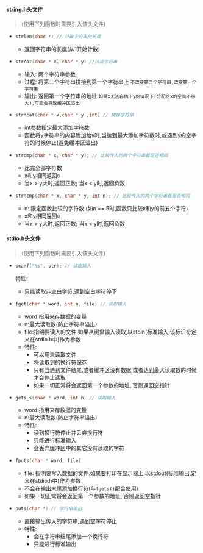 #### string.h头文件
> (使用下列函数时需要引入该头文件)
+ ```C 
  strlen(char *) // 计算字符串的长度
  ```
  + 返回字符串的长度(从1开始计数)
+ ```C
  strcat(char * x, char * y) //拼接字符串
  ```
  + 输入: 两个字符串参数
  + 过程: 将第二个字符串拼接到第一个字符串上
  `不改变第二个字符串,改变第一个字符串`
  + 输出: 返回第一个字符串的地址
  `如果x无法容纳下y的情况下(分配给x的空间不够大),可能会导致缓冲区溢出`
+ ```C
  strncat(char * x,char * y ,int) // 拼接字符串
  ```
  + int参数指定最大添加字符数
  + 函数将y字符串的内容附加给y时,当达到最大添加字符数时,或遇到y的空字符的时候停止(避免缓冲区溢出)
+ ```C
  strcmp(char * x, char * y); // 比较传入的两个字符串看是否相同
  ```
  + 比完全部字符数
  + x和y相同返回`0`
  + 当x > y大时,返回正数; 当x < y时,返回负数
+ ```C
  strncmp(char * x, char * y, int n); // 比较传入的两个字符串看是否相同
  ```
  + n: 限定函数比较的字符数 (如n == 5时,函数只比较x和y的前五个字符)
  + x和y相同返回`0`
  + 当x > y大时,返回正数; 当x < y时,返回负数

#### stdio.h头文件
> (使用下列函数时需要引入该头文件)
+ ```C
  scanf("%s", str); // 读取输入
  ```
  特性:
  + 只能读取非空白字符,遇到空白字符停下
  
+ ```C
  fget(char * word, int n, file) // 读取输入
  ```
  + word:指用来存数据的变量
  + n:最大读取数(防止字符串溢出)
  + file:指明要读入的文件.如果从键盘输入读取,以stdin(标准输入,该标识符定义在stdio.h中)作为参数
  + 特性:
    + 可以用来读取文件
    + 将读取到的换行符保存
    + 只有当遇到文件结尾,或者缓冲区没有数据,或者达到最大读取数的时候才会停止读取
    + 如果一切正常将会返回第一个参数的地址, 否则返回空指针
+ ```C
  gets_s(char * word, int n) // 读取输入
  ```
  + word:指用来存数据的变量
  + n:最大读取数(防止字符串溢出)
  + 特性:
    + 读到换行符停止并丢弃换行符
    + 只能进行标准输入
    + 会丢弃缓冲区中的其它没有读取的字符
+ ```C
  fputs(char * word, file)
  ```
  + file: 指明要写入数据的文件.如果要打印在显示器上,以stdout(标准输出,定义在stdio.h中)作为参数
  + 不会在输出末尾添加换行符(与`fgets()`配合使用)
  + 如果一切正常将会返回第一个参数的地址, 否则返回空指针

+ ```C
  puts(char *) // 字符串输出
  ```
  + 直接输出传入的字符串,遇到空字符停止
  + 特性:
    + 会在字符串结尾添加一个换行符
    + 只能进行标准输出

